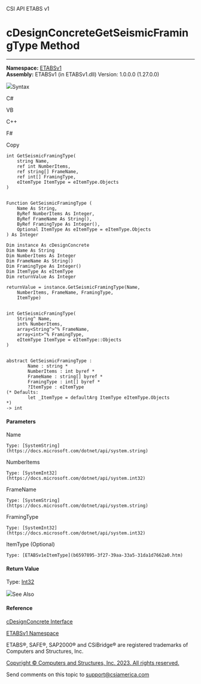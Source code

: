 ﻿

CSI API ETABS v1

# cDesignConcreteGetSeismicFramingType Method  
  
---  
  
**Namespace:** [ETABSv1](2780f1b8-2033-5289-2298-1cdb2a7508d9.htm)  
**Assembly:** ETABSv1 (in ETABSv1.dll) Version: 1.0.0.0 (1.27.0.0)

![](../icons/SectionExpanded.png)Syntax

C#

VB

C++

F#

Copy

    
    
    int GetSeismicFramingType(
    	string Name,
    	ref int NumberItems,
    	ref string[] FrameName,
    	ref int[] FramingType,
    	eItemType ItemType = eItemType.Objects
    )
    
    
    Function GetSeismicFramingType ( 
    	Name As String,
    	ByRef NumberItems As Integer,
    	ByRef FrameName As String(),
    	ByRef FramingType As Integer(),
    	Optional ItemType As eItemType = eItemType.Objects
    ) As Integer
    
    Dim instance As cDesignConcrete
    Dim Name As String
    Dim NumberItems As Integer
    Dim FrameName As String()
    Dim FramingType As Integer()
    Dim ItemType As eItemType
    Dim returnValue As Integer
    
    returnValue = instance.GetSeismicFramingType(Name, 
    	NumberItems, FrameName, FramingType, 
    	ItemType)
    
    
    int GetSeismicFramingType(
    	String^ Name, 
    	int% NumberItems, 
    	array<String^>^% FrameName, 
    	array<int>^% FramingType, 
    	eItemType ItemType = eItemType::Objects
    )
    
    
    abstract GetSeismicFramingType : 
            Name : string * 
            NumberItems : int byref * 
            FrameName : string[] byref * 
            FramingType : int[] byref * 
            ?ItemType : eItemType 
    (* Defaults:
            let _ItemType = defaultArg ItemType eItemType.Objects
    *)
    -> int 
    

#### Parameters

Name

    Type: [SystemString](https://docs.microsoft.com/dotnet/api/system.string)  

NumberItems

    Type: [SystemInt32](https://docs.microsoft.com/dotnet/api/system.int32)  

FrameName

    Type: [SystemString](https://docs.microsoft.com/dotnet/api/system.string)  

FramingType

    Type: [SystemInt32](https://docs.microsoft.com/dotnet/api/system.int32)  

ItemType (Optional)

    Type: [ETABSv1eItemType](b6597895-3f27-39aa-33a5-31da1d7662a0.htm)  

#### Return Value

Type: [Int32](https://docs.microsoft.com/dotnet/api/system.int32)

![](../icons/SectionExpanded.png)See Also

#### Reference

[cDesignConcrete Interface](692d8043-f8d2-9265-f110-3f37b97ae059.htm)

[ETABSv1 Namespace](2780f1b8-2033-5289-2298-1cdb2a7508d9.htm)

ETABS®, SAFE®, SAP2000® and CSiBridge® are registered trademarks of Computers
and Structures, Inc.  

[Copyright © Computers and Structures, Inc. 2023. All rights
reserved.](http://www.csiamerica.com)

Send comments on this topic to
[support@csiamerica.com](mailto:support%40csiamerica.com?Subject=CSI%20API%20ETABS%20v1)


